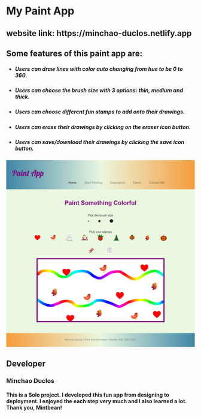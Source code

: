 <h1> My Paint App </h1>
<h2>website link: https://minchao-duclos.netlify.app</h>

<h2>Some features of this paint app are:</h2>
<ul>
    <li>
        <h5>Users can draw lines with color auto changing from hue to be 0 to 360.</h5>
    </li>
    <li>
        <h5>Users can choose the brush size with 3 options: thin, medium and thick.</h5>
    </li>
    <li>
        <h5>Users can choose different fun stamps to add onto their drawings. </h5>
    </li>
    <li>
        <h5>Users can erase their drawings by clicking on the eraser icon button. </h5>
    </li>
    <li>
        <h5>Users can save/download their drawings by clicking the save icon button.</h5>
    </li>
</ul>

<img src='/images/paint-app.png' alt="project paint app" />
            
<h2>Developer</h2>
    <h3>Minchao Duclos</h3>
    <h4>This is a Solo project. I developed this fun app from designing to deployment. I enjoyed the each step very much and I also learned a lot. Thank you, Mintbean!</h4>
    <a role="button " class="btn justify-content-around" href="https://minchao-duclos.netlify.app"><i class="fa fa-globe extraIcon justify-content-around" ></i> </a>
    <a role="button" class="btn justify-content-around " href="mailto: chaohg@hotmail.com"><i class="fa fa-envelope-square extraIcon justify-content-around"></i> </a>
    <a role="button" class="btn justify-content-around" href="https://github.com/chaohg"> <i class="fa fa-github extraIcon justify-content-around"></i></a>


